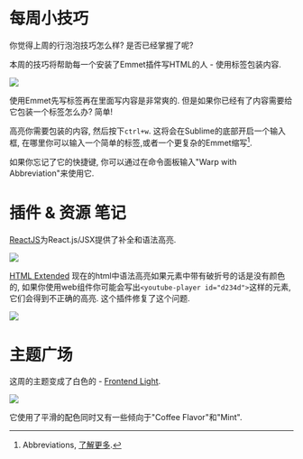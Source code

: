 # 每周小技巧

你觉得上周的行泡泡技巧怎么样? 是否已经掌握了呢?

本周的技巧将帮助每一个安装了Emmet插件写HTML的人 - 使用标签包装内容.

![][1]

使用Emmet先写标签再在里面写内容是非常爽的. 但是如果你已经有了内容需要给它包装一个标签怎么办? 简单!

高亮你需要包装的内容, 然后按下`ctrl+w`. 这将会在Sublime的底部开启一个输入框, 在哪里你可以输入一个简单的标签,或者一个更复杂的Emmet缩写[^注1].

如果你忘记了它的快捷键, 你可以通过在命令面板输入"Warp with Abbreviation"来使用它.


# 插件 & 资源 笔记

[ReactJS][3]为React.js/JSX提供了补全和语法高亮.

![][4]

[HTML Extended][5] 现在的html中语法高亮如果元素中带有破折号的话是没有颜色的, 如果你使用web组件你可能会写出`<youtube-player id="d234d">`这样的元素, 它们会得到不正确的高亮. 这个插件修复了这个问题.

![][6]

# 主题广场

这周的主题变成了白色的 - [Frontend Light][7].

![][8]

它使用了平滑的配色同时又有一些倾向于"Coffee Flavor"和"Mint".

[^注1]: Abbreviations, [了解更多][2].

[1]: 05-01-23-001.gif
[2]: http://docs.emmet.io/abbreviations/
[3]: https://github.com/reactjs/sublime-react
[4]: 05-01-23-002.gif
[5]: https://github.com/orizens/html-extended
[6]: 05-01-23-003.png
[7]: https://github.com/fman7/frontend-light
[8]: 05-01-23-004.png



